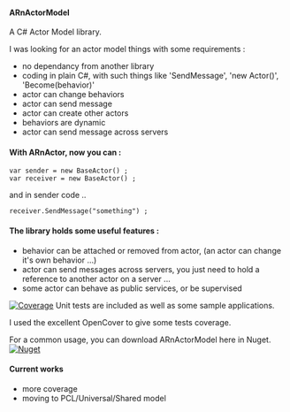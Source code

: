 #### ARnActorModel
A C# Actor Model library.

I was looking for an actor model things with some requirements :
 - no dependancy from another library
 - coding in plain C#, with such things like 'SendMessage', 'new Actor()', 'Become(behavior)'
 - actor can change behaviors
 - actor can send message
 - actor can create other actors
 - behaviors are dynamic
 - actor can send message across servers
 
#### With ARnActor, now you can :

    var sender = new BaseActor() ;
    var receiver = new BaseActor() ;
 
 and in sender code ..
 
    receiver.SendMessage("something") ;
 
#### The library holds some useful features :
-  behavior can be attached or removed from actor, (an actor can change it's own behavior ...)
-  actor can send messages across servers, you just need to hold a reference to another actor on a server ...
-  some actor can behave as public services, or be supervised

[![Coverage]()](https://github.com/SyndARn/ARnActorModel/blob/0fcd6804cbd675718fee301d12947f1e9484cc91/ARnActorSolution/TestActor/Report/badge_combined.svg)
Unit tests are included as well as some sample applications.

I used the excellent OpenCover to give some tests coverage.

For a common usage, you can download ARnActorModel here in Nuget. [![Nuget](https://buildstats.info/nuget/ARnActorModel)](http://nuget.org/packages/ARnActorModel) 

#### Current works

- more coverage
- moving to PCL/Universal/Shared model
 

